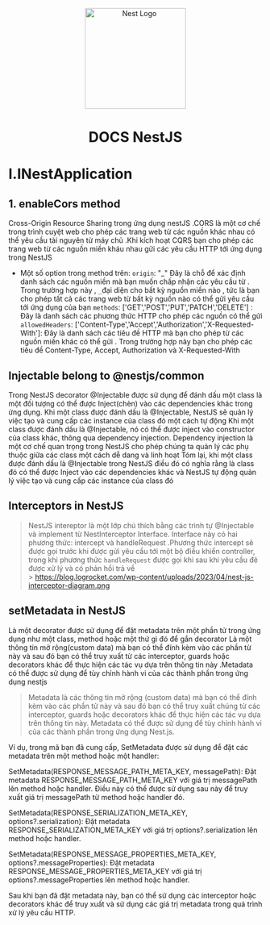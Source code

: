  <p align="center">
    <a href="http://nestjs.com/" target="blank"><img src="https://nestjs.com/img/logo-small.svg" width="200" alt="Nest Logo" /></a>
  </p>
<h1 align="center">DOCS NestJS</h1>

# I.INestApplication

## 1. enableCors method

Cross-Origin Resource Sharing trong ứng dụng nestJS .CORS là một cơ chế trong trình cuyệt web cho phép các trang web từ các nguồn khác nhau có thể yêu cầu tài nguyên từ máy chủ .Khi kích hoạt CQRS bạn cho phép các trang web từ các nguồn miền kháu nhau gửi các yêu cầu HTTP tới ứng dụng trong NestJS

- Một số option trong method trên:
  `origin`: "_" Đây là chỗ để xác định danh sách các nguồn miền mà bạn muốn chấp nhận các yêu cầu từ . Trong trường hợp này , `_`đại diện cho bất kỳ nguồn miền nào , tức là bạn cho phép tất cả các trang web từ bất kỳ nguồn nào có thể gửi yêu cầu tới ứng dụng của bạn
`methods`: ['GET','POST','PUT','PATCH','DELETE'] : Đây là danh sách các phương thức HTTP cho phép các nguồn có thể gửi
`allowedHeaders`: ['Content-Type','Accept','Authorization','X-Requested-With']:
  Đây là danh sách các tiêu đề HTTP mà bạn cho phép từ các nguồn miền khác có thể gửi . Trong trường hợp này bạn cho phép các tiêu đề Content-Type, Accept, Authorization và X-Requested-With

## Injectable belong to @nestjs/common

Trong NestJS decorator @Injectable được sử dụng để đánh dấu một class là một đối tượng có thể được Inject(chèn) vào các dependencies khác trong ứng dụng. Khi một class được đánh dấu là @Injectable, NestJS sẽ quản lý việc tạo và cung cấp các instance của class đó một cách tự động
Khi một class được đánh dấu là @Injectable, nó có thể được inject vào constructor của class khác, thông qua dependency injection. Dependency injection là một cơ chế quan trọng trong NestJS cho phép chúng ta quản lý các phụ thuộc giữa các class một cách dễ dang và linh hoạt
Tóm lại, khi một class được đánh dấu là @Injectable trong NestJS điều đó có nghĩa rằng là class đó có thể được Inject vào các dependencies khác và NestJS tự động quản lý việc tạo và cung cấp các instance của class đó

## Interceptors in NestJS

> NestJS intereptor là một lớp chú thích bằng các trình tự @Injectable và implement từ NestInterceptor Interface. Interface này có hai phương thức: intercept và handleRequest .Phương thức intercept sẽ được gọi trước khi được gửi yêu cầu tới một bộ điều khiển controller, trong khi phương thức `handleRequest` được gọi khi sau khi yêu cầu đẽ được xử lý và có phản hồi trả về <br> > https://blog.logrocket.com/wp-content/uploads/2023/04/nest-js-interceptor-diagram.png<br>

## setMetadata in NestJS

Là một decorator được sử dụng để đặt metadata trên một phần tử trong ứng dụng như một class, method hoặc một thứ gì đó để gắn decorator
Là một thông tin mở rộng(custom data) mà bạn có thể đính kèm vào các phần từ này và sau đó bạn có thể truy xuất từ các interceptor, guards hoặc decorators khác để thực hiện các tác vụ dựa trên thông tin này .Metadata có thể được sử dụng để tùy chỉnh hành vi của các thành phần trong ứng dụng nestjs

> Metadata là các thông tin mở rộng (custom data) mà bạn có thể đính kèm vào các phần tử này và sau đó bạn có thể truy xuất chúng từ các interceptor, guards hoặc decorators khác để thực hiện các tác vụ dựa trên thông tin này. Metadata có thể được sử dụng để tùy chỉnh hành vi của các thành phần trong ứng dụng Nest.js.

Ví dụ, trong mã bạn đã cung cấp, SetMetadata được sử dụng để đặt các metadata trên một method hoặc một handler:

SetMetadata(RESPONSE_MESSAGE_PATH_META_KEY, messagePath): Đặt metadata RESPONSE_MESSAGE_PATH_META_KEY với giá trị messagePath lên method hoặc handler. Điều này có thể được sử dụng sau này để truy xuất giá trị messagePath từ method hoặc handler đó.

SetMetadata(RESPONSE_SERIALIZATION_META_KEY, options?.serialization): Đặt metadata RESPONSE_SERIALIZATION_META_KEY với giá trị options?.serialization lên method hoặc handler.

SetMetadata(RESPONSE_MESSAGE_PROPERTIES_META_KEY, options?.messageProperties): Đặt metadata RESPONSE_MESSAGE_PROPERTIES_META_KEY với giá trị options?.messageProperties lên method hoặc handler.

Sau khi bạn đã đặt metadata này, bạn có thể sử dụng các interceptor hoặc decorators khác để truy xuất và sử dụng các giá trị metadata trong quá trình xử lý yêu cầu HTTP.
